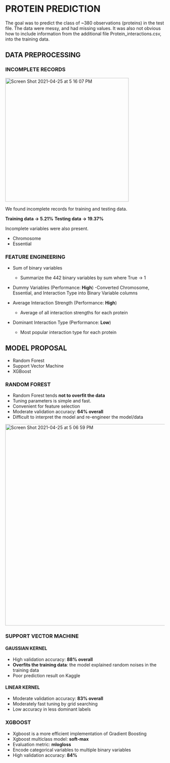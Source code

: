 # PROTEIN PREDICTION

The goal was to predict the class of ~380 observations (proteins) in the test file. The data were messy, and had missing values. It was also not obvious how to include information from the additional file Protein_interactions.csv, into the training data.

## DATA PREPROCESSING

### INCOMPLETE RECORDS

<img width="390" alt="Screen Shot 2021-04-25 at 5 16 07 PM" src="https://user-images.githubusercontent.com/43936803/115996967-0d5c1180-a5ea-11eb-874a-b73ac09ef41c.png">

We found incomplete records for training and testing data.

**Training data -> 5.21%**
**Testing data -> 19.37%**

Incomplete variables were also present.

- Chromosome
- Essential

### FEATURE ENGINEERING

- Sum of binary variables
  - Summarize the 442 binary variables by sum where True -> 1

- Dummy Variables  (Performance: **High**)
  -Converted Chromosome, Essential, and Interaction Type into Binary Variable columns

- Average Interaction Strength (Performance: **High**)
  - Average of all interaction strengths for each protein

- Dominant Interaction Type (Performance: **Low**)
  - Most popular interaction type for each protein

## MODEL PROPOSAL
- Random Forest
- Support Vector Machine
- XGBoost

### RANDOM FOREST

- Random Forest tends **not to overfit the data**
- Tuning parameters is simple and fast.
- Convenient for feature selection
- Moderate validation accuracy: **64% overall**
- Difficult to interpret the model and re-engineer the model/data

<img width="635" alt="Screen Shot 2021-04-25 at 5 06 59 PM" src="https://user-images.githubusercontent.com/43936803/115996698-0bde1980-a5e9-11eb-8d63-d1148cc00334.png">

### SUPPORT VECTOR MACHINE

#### GAUSSIAN KERNEL
- High validation accuracy: **88% overall**
- **Overfits the training data**: the model explained random noises in the training data
- Poor prediction result on Kaggle

#### LINEAR KERNEL
- Moderate validation accuracy: **83% overall**
- Moderately fast tuning by grid searching
- Low accuracy in less dominant labels


### XGBOOST

- Xgboost is a more efficient implementation of Gradient Boosting
- Xgboost multiclass model: **soft-max**
- Evaluation metric: **mlogloss**
- Encode categorical variables to multiple binary variables
- High validation accuracy: **84%**




